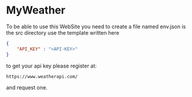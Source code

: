 # MyWeather

To be able to use this WebSite you need to create a file named env.json is the src directory use the template written here

```json
{
    "API_KEY" : "<API-KEY>"
}
```

to get your api key please register at:

```
https://www.weatherapi.com/
```
and request one.

